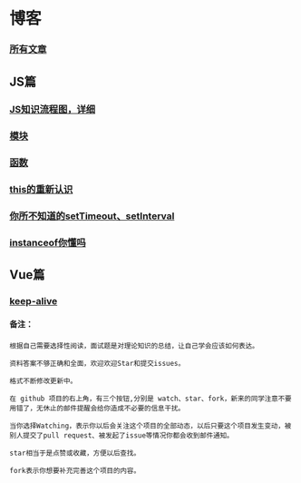 # 博客
### [所有文章](https://github.com/laihuamin/JS-total/issues)
## JS篇
### [JS知识流程图，详细](blog/JS知识总揽.md)
### [模块](blog/模块.md)
### [函数](blog/函数.md)
### [this的重新认识](blog/this的重新认识.md)
### [你所不知道的setTimeout、setInterval](blog/定时器和计时器.md)
### [instanceof你懂吗](blog/instanceof你懂吗.md)
## Vue篇
### [keep-alive](blog/keep-alive.md)

#### 备注：
```
根据自己需要选择性阅读，面试题是对理论知识的总结，让自己学会应该如何表达。

资料答案不够正确和全面，欢迎欢迎Star和提交issues。

格式不断修改更新中。

在 github 项目的右上角，有三个按钮,分别是 watch、star、fork，新来的同学注意不要用错了，无休止的邮件提醒会给你造成不必要的信息干扰。

当你选择Watching，表示你以后会关注这个项目的全部动态，以后只要这个项目发生变动，被别人提交了pull request、被发起了issue等情况你都会收到邮件通知。

star相当于是点赞或收藏，方便以后查找。

fork表示你想要补充完善这个项目的内容。
```